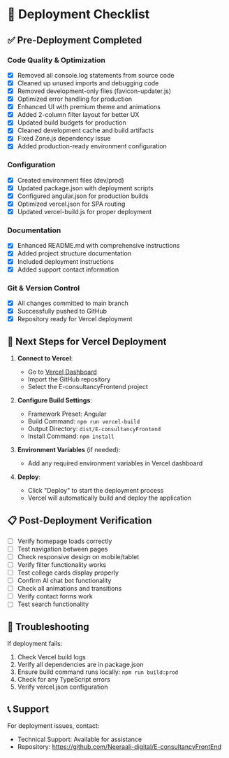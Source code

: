 # 🚀 Deployment Checklist

## ✅ Pre-Deployment Completed

### Code Quality & Optimization
- [x] Removed all console.log statements from source code
- [x] Cleaned up unused imports and debugging code
- [x] Removed development-only files (favicon-updater.js)
- [x] Optimized error handling for production
- [x] Enhanced UI with premium theme and animations
- [x] Added 2-column filter layout for better UX
- [x] Updated build budgets for production
- [x] Cleaned development cache and build artifacts
- [x] Fixed Zone.js dependency issue
- [x] Added production-ready environment configuration

### Configuration
- [x] Created environment files (dev/prod)
- [x] Updated package.json with deployment scripts
- [x] Configured angular.json for production builds
- [x] Optimized vercel.json for SPA routing
- [x] Updated vercel-build.js for proper deployment

### Documentation
- [x] Enhanced README.md with comprehensive instructions
- [x] Added project structure documentation
- [x] Included deployment instructions
- [x] Added support contact information

### Git & Version Control
- [x] All changes committed to main branch
- [x] Successfully pushed to GitHub
- [x] Repository ready for Vercel deployment

## 🔄 Next Steps for Vercel Deployment

1. **Connect to Vercel**:
   - Go to [Vercel Dashboard](https://vercel.com/dashboard)
   - Import the GitHub repository
   - Select the E-consultancyFrontend project

2. **Configure Build Settings**:
   - Framework Preset: Angular
   - Build Command: `npm run vercel-build`
   - Output Directory: `dist/E-consultancyFrontend`
   - Install Command: `npm install`

3. **Environment Variables** (if needed):
   - Add any required environment variables in Vercel dashboard

4. **Deploy**:
   - Click "Deploy" to start the deployment process
   - Vercel will automatically build and deploy the application

## 📋 Post-Deployment Verification

- [ ] Verify homepage loads correctly
- [ ] Test navigation between pages
- [ ] Check responsive design on mobile/tablet
- [ ] Verify filter functionality works
- [ ] Test college cards display properly
- [ ] Confirm AI chat bot functionality
- [ ] Check all animations and transitions
- [ ] Verify contact forms work
- [ ] Test search functionality

## 🔧 Troubleshooting

If deployment fails:
1. Check Vercel build logs
2. Verify all dependencies are in package.json
3. Ensure build command runs locally: `npm run build:prod`
4. Check for any TypeScript errors
5. Verify vercel.json configuration

## 📞 Support

For deployment issues, contact:
- Technical Support: Available for assistance
- Repository: https://github.com/Neeraali-digital/E-consultancyFrontEnd
